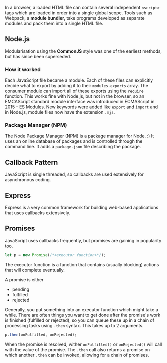 In a browser, a loaded HTML file can contain several independent `<script>` tags which are loaded in order into a single global scope. Tools such as Webpack, a **module bundler,** take programs developed as separate modules and pack them into a single HTML file.

## Node.js
Modularisation using the **CommonJS** style was one of the earliest methods, but has since been superseded.

### How it worked
Each JavaScript file became a module. Each of these files can explicitly decide what to export by adding it to their `modules.exports` array. The consumer module can import all of these exports using the `require` function. This works fine with Node.js, but not in the browser, so an EMCAScript standard module interface was introduced in ECMAScript in 2015 - ES Modules. New keywords were added like `export` and `import` and in Node.js, module files now have the extension `.mjs`.

### Package Manager (NPM)
The Node Package Manager (NPM) is a package manager for Node. 
:)
It uses an online database of packages and is controlled through the command line. It adds a `package.json` file describing the package.

## Callback Pattern
JavaScript is single threaded, so callbacks are used extensively for asynchronous coding.

## Express
Express is a very common framework for building web-based applications that uses callbacks extensively.

## Promises
JavaScript uses callbacks frequently, but promises are gaining in popularity too.

```js
let p = new Promise(/*<executor function>*/);
```

The executor function is a function that contains (usually blocking) actions that will complete eventually.

A promise is either
- pending
- fulfilled
- rejected

Generally, you put something into an executor function which might take a while. There are often things you want to get done after the promise's work is finished (fulfilled or rejected), so you can queue these up in a chain of processing tasks using `.then` syntax. This takes up to 2 arguments.

```js
p.then(onFulfilled, onRejected);
```
When the promise is resolved, wither `onFulfilled()` or `onRejected()` will call with the value of the promise. The `.then` call also returns a promise on which another `.then` can be invoked, allowing for a chain of promises.